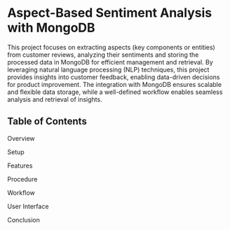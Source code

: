 # Aspect-Based Sentiment Analysis with MongoDB

This project focuses on extracting aspects (key components or entities) from customer reviews, analyzing their sentiments and storing the processed data in MongoDB for efficient management and retrieval. By leveraging natural language processing (NLP) techniques, this project provides insights into customer feedback, enabling data-driven decisions for product improvement.
The integration with MongoDB ensures scalable and flexible data storage, while a well-defined workflow enables seamless analysis and retrieval of insights.

## Table of Contents

Overview

Setup

Features

Procedure

Workflow

User Interface

Conclusion
